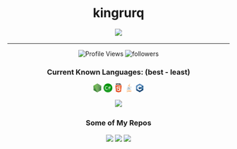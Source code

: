 <h1 align="center">kingrurq</h1>
<a href="https://github.com/rurq"></a>
<p align="center">
  <img src="https://lanyard.cnrad.dev/api/784040495276883968?animated=true" />
</p>

---
<p align="center">
  <img src="https://estruyf-github.azurewebsites.net/api/VisitorHit?user=kingrurq&countColorcountColor&countColor=%230095FF" alt="Profile Views"/>
  <img alt="followers" src="https://img.shields.io/github/followers/kingrurq?color=f429ff&style=for-the-badge&logo=github&label=Follow"/>
</p>
<h3 align="center">Current Known Languages: (best - least)</h3>
<p align="center">
  <code><img height="20" src="https://raw.githubusercontent.com/github/explore/main/topics/nodejs/nodejs.png"></code>
  <code><img height="20" src="https://raw.githubusercontent.com/github/explore/main/topics/csharp/csharp.png"></code>
  <code><img height="20" src="https://raw.githubusercontent.com/github/explore/main/topics/html/html.png"></code>
  <code><img height="20" src="https://raw.githubusercontent.com/github/explore/main/topics/java/java.png"></code>
  <code><img height="20" src="https://raw.githubusercontent.com/github/explore/main/topics/cpp/cpp.png"></code>
</p>

<p align="center">
  <img src="https://github-readme-stats.vercel.app/api/?username=kingrurq&title_color=4F8CC9&text_color=9f9f9f&show_icons=true&bg_color=00000000&hide_border=true&icon_color=4F8CC9&hide_title=true&count_private=true" />
</p>

<h3 align="center">Some of My Repos</h3>
<p align="center">
<a href="https://github.com/kingrurq/Roblox-Simple-Cookie-Checker"><img src="https://github-readme-stats.vercel.app/api/pin/?username=kingrurq&repo=Roblox-Simple-Cookie-Checker&title_color=4F8CC9&text_color=9f9f9f&show_icons=true&bg_color=00000000&hide_border=true&icon_color=4F8CC9&hide_title=true"></a>
<a href="https://github.com/kingrurq/Discord-Hypesquad-Changer"><img src="https://github-readme-stats.vercel.app/api/pin/?username=kingrurq&repo=Discord-Hypesquad-Changer&title_color=4F8CC9&text_color=9f9f9f&show_icons=true&bg_color=00000000&hide_border=true&icon_color=4F8CC9&hide_title=true"></a>
<a href="https://github.com/kingrurq/Discord-Image-Rickroll"><img src="https://github-readme-stats.vercel.app/api/pin/?username=kingrurq&repo=Discord-Image-Rickroll&title_color=4F8CC9&text_color=9f9f9f&show_icons=true&bg_color=00000000&hide_border=true&icon_color=4F8CC9&hide_title=true"></a>
</p>

